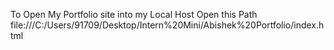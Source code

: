 To Open My Portfolio site into my Local Host
Open this Path
file:///C:/Users/91709/Desktop/Intern%20Mini/Abishek%20Portfolio/index.html
